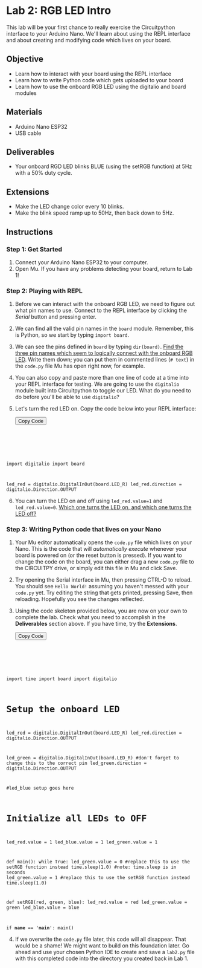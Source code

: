 <link rel="stylesheet" type="text/css" href="../../assets/css/styles.css">

# Lab 2: RGB LED Intro

This lab will be your first chance to really exercise the Circuitpython interface to your Arduino Nano. We'll learn about using the REPL interface and about creating and modifying code which lives on your board. 

## Objective
- Learn how to interact with your board using the REPL interface 
- Learn how to write Python code which gets uploaded to your board
- Learn how to use the onboard RGB LED using the digitalio and board modules

## Materials
- Arduino Nano ESP32
- USB cable

## Deliverables
- Your onboard RGD LED blinks BLUE (using the setRGB function) at 5Hz with a 50% duty cycle. 

## Extensions
- Make the LED change color every 10 blinks.
- Make the blink speed ramp up to 50Hz, then back down to 5Hz. 

## Instructions

### Step 1: Get Started
1. Connect your Arduino Nano ESP32 to your computer.
2. Open Mu. If you have any problems detecting your board, return to Lab 1!

### Step 2: Playing with REPL
1. Before we can interact with the onboard RGB LED, we need to figure out what pin names to use. Connect to the REPL interface by clicking the *Serial* button and pressing enter.

2. We can find all the valid pin names in the `board` module. Remember, this is Python, so we start by typing `import board`. 

3. We can see the pins defined in `board` by typing `dir(board)`. <u>Find the three pin names which seem to logically connect with the onboard RGB LED</u>. Write them down; you can put them in commented lines (`# text`) in the `code.py` file Mu has open right now, for example. 

4. You can also copy and paste more than one line of code at a time into your REPL interface for testing. We are going to use the `digitalio` module built into Circuitpython to toggle our LED. What do you need to do before you'll be able to use `digitalio`?

5. Let's turn the red LED on. Copy the code below into your REPL interface:
    <div class="code-container">
        <button class="copy-button" onclick="copyCode(this)">Copy Code</button>
        <pre class="code-block"><code>
import digitalio
import board

led_red = digitalio.DigitalInOut(board.LED_R)
led_red.direction = digitalio.Direction.OUTPUT
</code></pre>
    </div>

6. You can turn the LED on and off using `led_red.value=1` and `led_red.value=0`. <u>Which one turns the LED on, and which one turns the LED off?</u>

### Step 3: Writing Python code that lives on your Nano
1.  Your Mu editor automatically opens the `code.py` file which lives on your Nano. This is the code that will *automatically execute* whenever your board is powered on (or the reset button is pressed). If you want to change the code on the board, you can either drag a new `code.py` file to the CIRCUITPY drive, or simply edit this file in Mu and click Save.

2. Try opening the Serial interface in Mu, then pressing CTRL-D to reload. You should see `Hello World!` assuming you haven't messed with your `code.py` yet. Try editing the string that gets printed, pressing Save, then reloading. Hopefully you see the changes reflected.

3. Using the code skeleton provided below, you are now on your own to complete the lab. Check what you need to accomplish in the **Deliverables** section above. If you have time, try the **Extensions**. 

    <div class="code-container">
        <button class="copy-button" onclick="copyCode(this)">Copy Code</button>
        <pre class="code-block"><code>
import time
import board
import digitalio

# Setup the onboard LED
led_red = digitalio.DigitalInOut(board.LED_R)
led_red.direction = digitalio.Direction.OUTPUT

led_green = digitalio.DigitalInOut(board.LED_R) #don't forget to change this to the correct pin
led_green.direction = digitalio.Direction.OUTPUT

#led_blue setup goes here

# Initialize all LEDs to OFF
led_red.value = 1
led_blue.value = 1
led_green.value = 1

def main():
    while True:
        led_green.value = 0 #replace this to use the setRGB function instead
        time.sleep(1.0) #note: time.sleep is in seconds
        led_green.value = 1 #replace this to use the setRGB function instead
        time.sleep(1.0)

def setRGB(red, green, blue):
    led_red.value = red
    led_green.value = green
    led_blue.value = blue

if __name__ == '__main__':
    main()
</code></pre>
    </div>

4. If we overwrite the `code.py` file later, this code will all disappear. That would be a shame! We might want to build on this foundation later. Go ahead and use your chosen Python IDE to create and save a `lab2.py` file with this completed code into the directory you created back in Lab 1.
